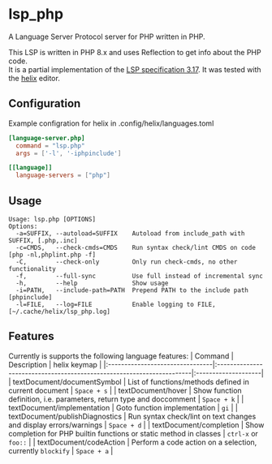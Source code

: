 # lsp_php
A Language Server Protocol server for PHP written in PHP.

This LSP is written in PHP 8.x and uses Reflection to get info about the PHP code.\
It is a partial implementation of the [LSP specification 3.17](https://microsoft.github.io/language-server-protocol/specifications/lsp/3.17/specification/).
It was tested with the [helix](https://helix-editor.com) editor.

## Configuration
Example configration for helix in .config/helix/languages.toml
```toml
[language-server.php]
  command = "lsp.php"
  args = ['-l', '-iphpinclude']

[[language]]
  language-servers = ["php"]
```

## Usage
```
Usage: lsp.php [OPTIONS]
Options:
  -a=SUFFIX, --autoload=SUFFIX    Autoload from include_path with SUFFIX, [.php,.inc]
  -c=CMDS,   --check-cmds=CMDS    Run syntax check/lint CMDS on code [php -nl,phplint.php -f]
  -C,        --check-only         Only run check-cmds, no other functionality
  -f,        --full-sync          Use full instead of incremental sync
  -h,        --help               Show usage
  -i=PATH,   --include-path=PATH  Prepend PATH to the include path [phpinclude]
  -l=FILE,   --log=FILE           Enable logging to FILE, [~/.cache/helix/lsp_php.log]
```

## Features
Currently is supports the following language features:
| Command                         | Description                                                           | helix keymap        |
|:--------------------------------|:----------------------------------------------------------------------|:--------------------|
| textDocument/documentSymbol     | List of functions/methods defined in current document                 | `Space + s`         |
| textDocument/hover              | Show function definition, i.e. parameters, return type and doccomment | `Space + k`         |
| textDocument/implementation     | Goto function implementation                                          | `gi`                |
| textDocument/publishDiagnostics | Run syntax check/lint on text changes and display errors/warnings     | `Space + d`         |
| textDocument/completion         | Show completion for PHP builtin functions or static method in classes | `ctrl-x` or `foo::` |
| textDocument/codeAction         | Perform a code action on a selection, currently `blockify`            | `Space + a`         |
